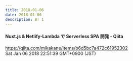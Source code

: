 ```yaml
---
title: 2018-01-06
date: 2018-01-06
description: B! 1
---
```


#### Nuxt.js & Netlify-Lambda で Serverless SPA 開発 - Qiita
https://qiita.com/mikakane/items/b6d5bc7a472c61952302<br>
Sat Jan 06 2018 22:51:39 GMT+0900 (JST)<br>


